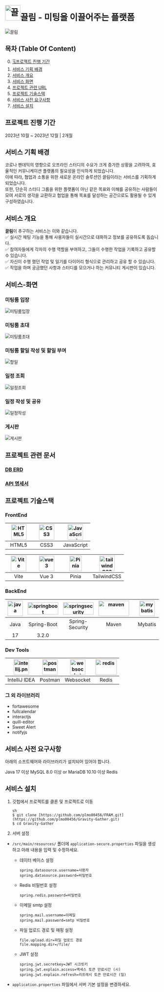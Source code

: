 # <img style="width:50px;height:50px;" src="https://github.com/plmo00456/Gravity-Gather/blob/main/gg-vite/src/assets/image/character/c2.png?raw=true" alt="끌림"/>끌림 - 미팅을 이끌어주는 플랫폼

![끌림](https://github.com/plmo00456/Gravity-Gather/blob/main/gg-vite/src/assets/image/logo.png?raw=true)

## 목차 (Table Of Content)
0. [🗓프로젝트 진행 기간](#프로젝트-진행-기간)
1. [서비스 기획 배경](#서비스-기획-배경)
2. [서비스 개요](#서비스-개요)
3. [서비스 화면](#서비스-화면)
4. [프로젝트 관련 URL](#프로젝트-관련-URL)
5. [프로젝트 기술스택](#프로젝트-기술스택)
6. [서비스 사전 요구사항](#서비스-사전-요구사항)
7. [서비스 설치](#서비스-설치)

## 프로젝트 진행 기간
2023년 10월 ~ 2023년 12월 | 2개월

## 서비스 기획 배경
코로나 팬데믹의 영향으로 오프라인 스터디의 수요가 크게 증가한 상황을 고려하여, 효율적인 커뮤니케이션 플랫폼의 필요성을 인식하게 되었습니다.<br>
이에 따라, 협업과 소통을 위한 새로운 온라인 솔루션인 끌림이라는 서비스를 기획하게 되었습니다.<br>
또한, 단순히 스터디 그룹을 위한 플랫폼이 아닌 같은 목표와 이해를 공유하는 사람들이 모여 서로의 생각을 교환하고 협업을 통해 목표를 달성하는 공간으로도 활용될 수 있게 구성하였습니다.

## 서비스 개요
**끌림**이 추구하는 서비스는 이와 같습니다.<br>
✅ 실시간 채팅 기능을 통해 사용자들이 실시간으로 대화하고 정보를 공유하도록 돕습니다.<br>
✅ 참여자들에게 각자의 수행 역할을 부여하고, 그들이 수행한 작업을 기록하고 공유할 수 있습니다.<br>
✅ 자신이 수행 했던 작업 및 일기를 다이어리 형식으로 관리하고 공유 할 수 있습니다.<br>
✅ 작업을 하며 궁금했던 사항과 스터디를 모으거나 하는 커뮤니티 게시판이 있습니다.

## 서비스-화면
### 미팅룸 입장
![미팅룸입장](https://github.com/plmo00456/Gravity-Gather/blob/main/docs/images/%EB%AF%B8%ED%8C%85%EB%A3%B8%20%EC%9E%85%EC%9E%A5.gif?raw=true)

### 미팅룸 초대
![미팅룸초대](https://github.com/plmo00456/Gravity-Gather/blob/main/docs/images/%EB%AF%B8%ED%8C%85%EB%A3%B8%20%EC%B4%88%EB%8C%80.gif?raw=true)

### 미팅룸 할일 작성 및 할일 부여
![할일](https://github.com/plmo00456/Gravity-Gather/blob/main/docs/images/%ED%95%A0%EC%9D%BC%20%EC%83%9D%EC%84%B1,%20%EA%B3%B5%EC%9C%A0.gif?raw=true)

### 일정 조회
![일정조회](https://github.com/plmo00456/Gravity-Gather/blob/main/docs/images/%EC%9D%BC%EC%A0%95%20%EC%A1%B0%ED%9A%8C.gif?raw=true)

### 일정 작성 및 공유
![일정작성](https://github.com/plmo00456/Gravity-Gather/blob/main/docs/images/%EC%9D%BC%EC%A0%95%20%EA%B3%B5%EC%9C%A0.gif?raw=true)

### 게시판
![게시판](https://github.com/plmo00456/Gravity-Gather/blob/main/docs/images/%EA%B2%8C%EC%8B%9C%ED%8C%90.gif?raw=true)

## 프로젝트 관련 문서
### [DB ERD](https://dbdiagram.io/d/%EB%81%8C%EB%A6%BC-Gravity-Gather-657ac94d56d8064ca004314c)

### [API 명세서](https://documenter.getpostman.com/view/13367232/2s9YkkeNcy)

## 프로젝트 기술스택
### FrontEnd

| <div align="center"><img src="/docs/images/html.png" alt="HTML5" width="50px" height="50px" /> </div> | <div align="center"><img src="/docs/images/css.png" alt="CSS3" width="50px" height="50px" /></div> | <div align="center"><img src="/docs/images/javascript.png" alt="JavaScript" width="50px" height="50px" /></div> |
| :-----------------------------------------------------------------------------------------------------: | :--------------------------------------------------------------------------------------------------: | :-------------------------------------------------------------------------------------------------------: |
|                                      &nbsp;&nbsp;HTML5&nbsp;&nbsp;                                      |                         &nbsp;&nbsp;&nbsp;&nbsp;CSS3&nbsp;&nbsp;&nbsp;&nbsp;                         |                                                JavaScript                                                 |

| <div align="center"><img src="/docs/images/vite.png" alt="Vite" width="50px" height="50px" /> </div> | <div align="center"><img src="/docs/images/vue.png" alt="vue 3" width="50px" height="50px" /> </div> | <div align="center"><img src="/docs/images/pinia.png" alt="Pinia" width="40px" height="50px" /> </div> | <div align="center"><img src="/docs/images/tailwind.png" alt="tailwindCSS" width="50px" height="50px" /> </div> |
| :----------------------------------------------------------------------------------------------------: | :----------------------------------------------------------------------------------------------------: | -------------------------------------------------------------------------------------------------------- | ----------------------------------------------------------------------------------------------------------------- |
|                    &nbsp;&nbsp;&nbsp;&nbsp;&nbsp;Vite&nbsp;&nbsp;&nbsp;&nbsp;&nbsp;                    |                            &nbsp;&nbsp;&nbsp; Vue 3&nbsp;&nbsp;&nbsp;&nbsp;                            | &nbsp;&nbsp;&nbsp;&nbsp;&nbsp;Pinia&nbsp;&nbsp;&nbsp;&nbsp;&nbsp;                                        | TailwindCSS                                                                                                       |


### BackEnd

| <div align="center"><img src="/docs/images/java.png" alt="java" width="50px" height="50px" /> </div> | <div align="center"><img src="/docs/images/spring-boot.png" alt="springboot" width="100px" height="40px" /> </div> | <div align="center"><img src="/docs/images/spring-security.png" alt="springsecurity" width="100px" height="40px" /></div> | <div align="center"><img src="/docs/images/maven.png" alt="maven" width="100px" height="50px" /></div> | <div align="center"><img src="/docs/images/mybatis.jpg" alt="mybatis" width="50px" height="50px" /></div> | <div align="center"><img src="/docs/images/mariaDB.png" alt="mariaDB.png" width="70px" height="50px" /> </div> |
| :----------------------------------------------------------------------------------------------------: | :-----------------------------------------------------------------------------------------------------------------: | :------------------------------------------------------------------------------------------------------------------------: | :-------------------------------------------------------------------------------------------------------: | :-------------------------------------------------------------------------------------------------------------: | :------------------------------------------------------------------------------------------------------: |
|                                                  Java                                                  |                                                     Spring-Boot                                                     |                                                      Spring-Security                                                       |                    &nbsp;&nbsp;&nbsp;&nbsp;&nbsp;Maven&nbsp;&nbsp;&nbsp;&nbsp;&nbsp;                     |                                  &nbsp;&nbsp;&nbsp;Mybatis&nbsp;&nbsp;&nbsp;                                  |                                                  MariaDB                                                   |
|                                                  17                                                  |                                                     3.2.0                                                     |                                                                                                             |                    &nbsp;&nbsp;&nbsp;&nbsp;&nbsp;&nbsp;&nbsp;&nbsp;&nbsp;&nbsp;                     |                                  &nbsp;&nbsp;&nbsp;&nbsp;&nbsp;&nbsp;                                  |                                                  10.10.3                                                   |


### Dev Tools

| <div align="center"><img src="/docs/images/intellij.png" alt="intellij.png" width="50px" height="50px" /> </div> | <div align="center"><img src="/docs/images/postman.png" alt="postman" width="50px" height="50px" /></div> | <div align="center"><img src="/docs/images/websocket.png" alt="websocket" width="50px" height="50px" /></div> | <div align="center"><img src="/docs/images/redis.png" alt="redis" width="70px" height="50px" /></div> |
| :------------------------------------------------------------------------------------------------------: | :---------------------------------------------------------------------------------------------------------: | :-------------------------------------------------------------------------------------------------------------: | :-----------------------------------------------------------------------------------------------------: |
|                                                  IntelliJ IDEA                                                   |                                                   Postman                                                   |                                                    Websocket                                                    |                                                  Redis                                                  |

### 그 외 라이브러리
* fortawesome
* fullcalendar
* interactjs
* quill-editor
* Sweet Alert
* notifyjs

## 서비스 사전 요구사항
아래의 소프트웨어와 라이브러리가 설치되어 있어야 합니다.

Java 17 이상
MySQL 8.0 이상 or MariaDB 10.10 이상
Redis

## 서비스 설치

1. 깃헙에서 프로젝트를 클론 및 프로젝트로 이동
    ```
    sh
    $ git clone [https://github.com/plmo00456/FRAM.git](https://github.com/plmo00456/Gravity-Gather.git)
    $ cd Gravity-Gather
    ```

2. 서버 설정

- `/src/main/resources/` 폴더에 `application-secure.properties` 파일을 생성하고 아래 내용을 입력 및 수정하세요.

  - 데이터 베이스 설정
    ```
    spring.datasource.username=사용자
    spring.datasource.password=비밀번호
    ```

  - Redis 비밀번호 설정
    ```
    spring.redis.password=비밀번호
    ```
    
  - 이메일 smtp 설정
    ```
    spring.mail.username=이메일
    spring.mail.password=smtp 비밀번호
    ```

  - 파일 업로드 경로 및 매핑 설정
    ```
    file.upload.dir=파일 업로드 경로
    file.mapping.dir=/file/
    ```

  - JWT 설정
    ```
    spring.jwt.secretkey=JWT 시크릿키
    spring.jwt.explain.access=액세스 토큰 만료시간 (시)
    spring.jwt.explain.refresh=리프레시 토큰 만료시간 (일)
    ```

- `application.properties` 파일에서 서버 기본 설정을 변경하세요.
